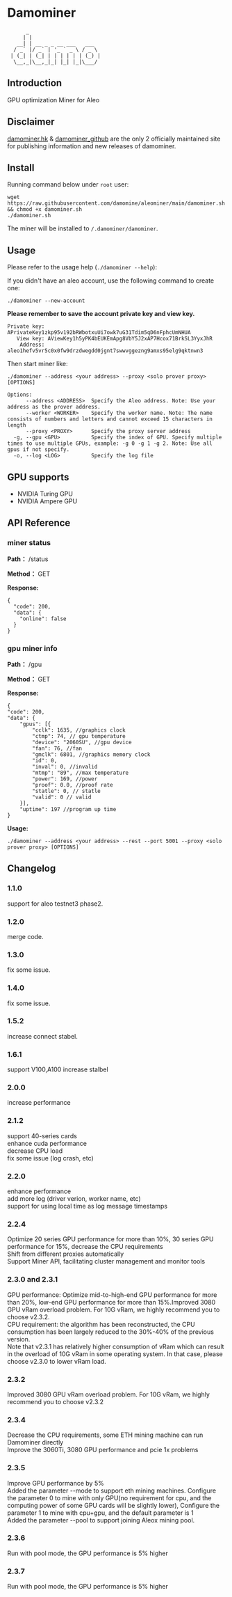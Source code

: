 # Damominer
```shell
      _                       
     | |                      
   __| | __ _ _ __ ___   ___  
  / _` |/ _` | '_ ` _ \ / _ \ 
 | (_| | (_| | | | | | | (_) |
  \__,_|\__,_|_| |_| |_|\___/ 
  ```
                              

## Introduction

GPU optimization Miner for Aleo


## Disclaimer

[damominer.hk](https://www.damominer.hk/) & [damominer_github](https://github.com/damomine) are the only 2 officially maintained site for publishing information and new releases of damominer.


## Install

Running command below under `root` user:
```shell
wget https://raw.githubusercontent.com/damomine/aleominer/main/damominer.sh && chmod +x damominer.sh
./damominer.sh
```

The miner will be installed to `/.damominer/damominer`.

## Usage

Please refer to the usage help (`./damominer --help`):

If you didn't have an aleo account, use the following command to create one:

```shell 
./damominer --new-account
```

**Please remember to save the account private key and view key.** 

```shell
Private key: APrivateKey1zkp95v192bRWbotxuUi7owk7uG31Tdim5qD6nFphcUmNHUA
   View key: AViewKey1h5yPK4bEUKEmApg8VbY5J2xAP7Hcox71BrkSL3YyxJhR
    Address: aleo1hefv5vr5c0x0fw9drzdwegdd0jgnt7swwvggezng9amxs95elg9qktnwn3

```

Then start miner like:
```shell
./damominer --address <your address> --proxy <solo prover proxy> [OPTIONS] 
```

```shell
Options:
      --address <ADDRESS>  Specify the Aleo address. Note: Use your address as the prover address.
      --worker <WORKER>    Specify the worker name. Note: The name consists of numbers and letters and cannot exceed 15 characters in length
      --proxy <PROXY>      Specify the proxy server address
  -g, --gpu <GPU>          Specify the index of GPU. Specify multiple times to use multiple GPUs, example: -g 0 -g 1 -g 2. Note: Use all gpus if not specify.
  -o, --log <LOG>          Specify the log file
```

## GPU supports

- NVIDIA Turing GPU
- NVIDIA Ampere GPU

## API Reference
### miner status 
**Path：** /status

**Method：** GET

**Response:**

    {
      "code": 200,
      "data": {
        "online": false
      }
    }
    


### gpu miner info 
**Path：** /gpu

**Method：** GET

**Response:**

    {
	"code": 200,
	"data": {
		"gpus": [{
			"cclk": 1635, //graphics clock
			"ctmp": 74, // gpu temperature
			"device": "2060SU", //gpu device 
			"fan": 76, //fan
			"gmclk": 6801, //graphics memory clock
			"id": 0,
			"inval": 0, //invalid
			"mtmp": "89", //max temperature
			"power": 169, //power
			"proof": 0.0, //proof rate
			"statle": 0, // statle
			"valid": 0 // valid
		}],
		"uptime": 197 //program up time 
	}
**Usage:**
```shell
./damominer --address <your address> --rest --port 5001 --proxy <solo prover proxy> [OPTIONS]    
```

## Changelog
### 1.1.0
support for aleo testnet3 phase2.   

### 1.2.0
merge code.

### 1.3.0
fix some issue.

### 1.4.0
fix some issue.

### 1.5.2
increase connect stabel.

### 1.6.1
support V100,A100
increase stalbel

### 2.0.0
increase performance

### 2.1.2
support 40-series cards<br>
enhance cuda performance<br>
decrease CPU load<br>
fix some issue (log crash, etc)

### 2.2.0
enhance performance<br>
add more log (driver verion, worker name, etc)<br>
support for using local time as log message timestamps

### 2.2.4
Optimize 20 series GPU performance for more than 10%, 30 series GPU performance for 15%, decrease the CPU requirements<br>
Shift from different proxies automatically<br>
Support Miner API, facilitating cluster management and monitor tools

### 2.3.0 and 2.3.1
GPU performance: Optimize mid-to-high-end GPU performance for more than 20%, low-end GPU performance for more than 15%.Improved 3080 GPU vRam overload problem. For 10G vRam, we highly recommend you to choose v2.3.2.<br>
CPU requirement: the algorithm has been reconstructed, the CPU consumption has been largely reduced to the 30%-40% of the previous version.<br>
Note that v2.3.1 has relatively higher consumption of vRam which can result in the overload of 10G vRam in some operating system. In that case, please choose v2.3.0 to lower vRam load.

### 2.3.2
Improved 3080 GPU vRam overload problem. For 10G vRam, we highly recommend you to choose v2.3.2

### 2.3.4
Decrease the CPU requirements, some ETH mining machine can run Damominer directly<br>
Improve the 3060Ti, 3080 GPU performance and pcie 1x problems

### 2.3.5
Improve GPU performance by 5% <br>
Added the parameter --mode to support eth mining machines. Configure the parameter 0 to mine with only GPU(no requirement for cpu, and the computing power of some GPU cards will be slightly lower), Configure the parameter 1 to mine with cpu+gpu, and the default parameter is 1 <br>
Added the parameter --pool to support joining Aleox mining pool.

### 2.3.6
Run with pool mode, the GPU performance is 5% higher

### 2.3.7
Run with pool mode, the GPU performance is 5% higher
